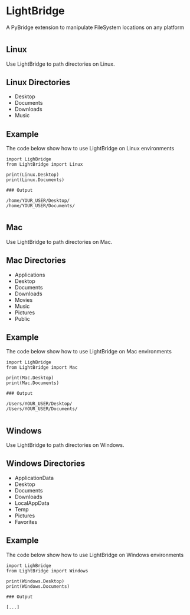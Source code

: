 # LightBridge

A PyBridge extension to manipulate FileSystem locations on any platform

#

## Linux

Use LightBridge to path directories on Linux.

## Linux Directories

- Desktop
- Documents
- Downloads
- Music

## Example

The code below show how to use LightBridge on Linux environments

```
import LighBridge
from LightBridge import Linux

print(Linux.Desktop)
print(Linux.Documents)

### Output

/home/YOUR_USER/Desktop/
/home/YOUR_USER/Documents/
```

#

## Mac

Use LightBridge to path directories on Mac.

## Mac Directories

- Applications
- Desktop
- Documents
- Downloads
- Movies
- Music
- Pictures
- Public

## Example

The code below show how to use LightBridge on Mac environments

```
import LighBridge
from LightBridge import Mac

print(Mac.Desktop)
print(Mac.Documents)

### Output

/Users/YOUR_USER/Desktop/
/Users/YOUR_USER/Documents/
```

#

## Windows

Use LightBridge to path directories on Windows.

## Windows Directories

- ApplicationData
- Desktop
- Documents
- Downloads
- LocalAppData
- Temp
- Pictures
- Favorites

## Example

The code below show how to use LightBridge on Windows environments

```
import LighBridge
from LightBridge import Windows

print(Windows.Desktop)
print(Windows.Documents)

### Output

[...]
```